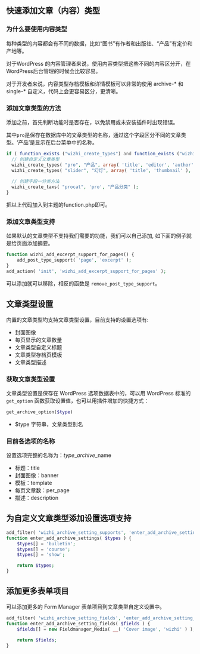 ## 快速添加文章（内容）类型

### 为什么要使用内容类型

每种类型的内容都会有不同的数据，比如“图书”有作者和出版社、“产品”有定价和产地等。

对于WordPress 的内容管理者来说，使用内容类型把这些不同的内容区分开，在WordPress后台管理的时候会比较容易。

对于开发者来说，内容类型存档模板和详情模板可以非常的使用 archive-* 和 single-* 自定义，代码上会更容易区分，更清晰。

### 添加文章类型的方法

添加之前，首先判断功能时是否存在，以免禁用或未安装插件时出现错误。

其中`pro`是保存在数据库中的文章类型的名称，通过这个字段区分不同的文章类型。‘产品’是显示在后台菜单中的名称。

```php
if ( function_exists ("wizhi_create_types") and function_exists ("wizhi_create_taxs") ) {
  // 创建自定义文章类型      
  wizhi_create_types( "pro", "产品", array( 'title', 'editor', 'author', 'thumbnail', 'custom-fields', 'comments' ), true );
  wizhi_create_types( "slider", "幻灯", array( 'title', 'thumbnail' ), true );
  
  // 创建字段一分类方法
  wizhi_create_taxs( "procat", 'pro', "产品分类" );
}
```

把以上代码加入到主题的function.php即可。

### 添加文章类型支持

如果默认的文章类型不支持我们需要的功能，我们可以自己添加, 如下面的例子就是给页面添加摘要。

```php
function wizhi_add_excerpt_support_for_pages() {
	add_post_type_support( 'page', 'excerpt' );
}
add_action( 'init', 'wizhi_add_excerpt_support_for_pages' );
```

可以添加就可以移除，相反的函数是 `remove_post_type_support`。

## 文章类型设置

内置的文章类型均支持文章类型设置，目前支持的设置选项有:

- 封面图像
- 每页显示的文章数量
- 文章类型自定义标题
- 文章类型存档页模板
- 文章类型描述

### 获取文章类型设置

文章类型设置是保存在 WordPress 选项数据表中的，可以用 WordPress 标准的 `get_option` 函数获取设置值，也可以用插件增加的快捷方式：

```php
get_archive_option($type)
```

- $type 字符串，文章类型别名

### 目前各选项的名称

设置选项完整的名称为：$type\_archive\_$name

- 标题：title
- 封面图像：banner
- 模板：template
- 每页文章数：per_page
- 描述：description

## 为自定义文章类型添加设置选项支持

```php
add_filter( 'wizhi_archive_setting_supports', 'enter_add_archive_settings', 10, 3 );
function enter_add_archive_settings( $types ) {
	$types[] = 'bulletin';
	$types[] = 'course';
	$types[] = 'show';

	return $types;
}
```
## 添加更多表单项目

可以添加更多的 Form Manager 表单项目到文章类型自定义设置中。

````php
add_filter( 'wizhi_archive_setting_fields', 'enter_add_archive_setting_fields', 10, 3 );
function enter_add_archive_setting_fields( $fields ) {
	$fields[] = new Fieldmanager_Media( __( 'Cover image', 'wizhi' ) ),;
  
	return $fields;
}
````

